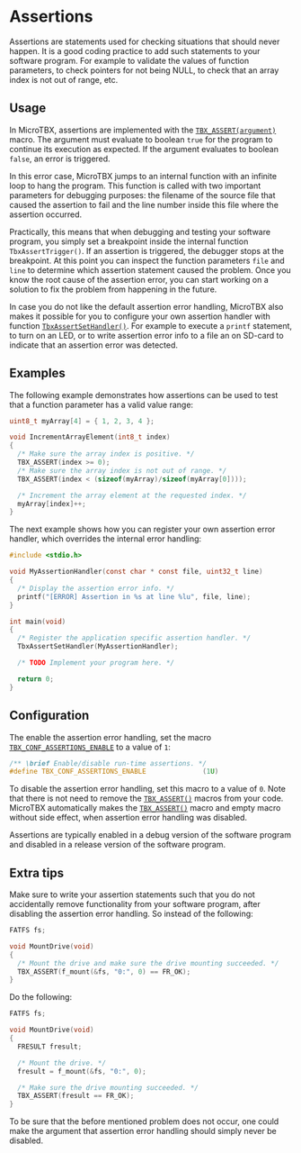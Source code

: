 # Assertions

Assertions are statements used for checking situations that should never happen. It is a good coding practice to add such statements to your software program. For example to validate the values of function
parameters, to check pointers for not being NULL, to check that an array index is not out of range, etc.

## Usage

In MicroTBX, assertions are implemented with the [`TBX_ASSERT(argument)`](apiref.md#generic) macro. The argument must evaluate
to boolean `true` for the program to continue its execution as expected. If the argument evaluates to
boolean `false`, an error is triggered.

In this error case, MicroTBX jumps to an internal function with an infinite loop to hang the program. This
function is called with two important parameters for debugging purposes: the filename of the source file
that caused the assertion to fail and the line number inside this file where the assertion occurred.

Practically, this means that when debugging and testing your software program, you simply set a breakpoint
inside the internal function `TbxAssertTrigger()`. If an assertion is triggered, the debugger stops at the
breakpoint. At this point you can inspect the function parameters `file` and `line` to determine which
assertion statement caused the problem. Once you know the root cause of the assertion error, you can start
working on a solution to fix the problem from happening in the future.

In case you do not like the default assertion error handling, MicroTBX also makes it possible for you to configure your own assertion handler with function [`TbxAssertSetHandler()`](apiref.md#tbxassertsethandler). For example to execute a
`printf` statement, to turn on an LED, or to write assertion error info to a file an on SD-card to indicate that an assertion error was detected.

## Examples

The following example demonstrates how assertions can be used to test that a function parameter has a
valid value range:

```c
uint8_t myArray[4] = { 1, 2, 3, 4 };

void IncrementArrayElement(int8_t index)
{
  /* Make sure the array index is positive. */
  TBX_ASSERT(index >= 0);
  /* Make sure the array index is not out of range. */
  TBX_ASSERT(index < (sizeof(myArray)/sizeof(myArray[0])));

  /* Increment the array element at the requested index. */
  myArray[index]++;
}
```

The next example shows how you can register your own assertion error handler, which overrides the
internal error handling:

```c
#include <stdio.h>

void MyAssertionHandler(const char * const file, uint32_t line)
{
  /* Display the assertion error info. */
  printf("[ERROR] Assertion in %s at line %lu", file, line);
}

int main(void)
{
  /* Register the application specific assertion handler. */
  TbxAssertSetHandler(MyAssertionHandler);

  /* TODO Implement your program here. */

  return 0;
}
```

## Configuration

The enable the assertion error handling, set the macro [`TBX_CONF_ASSERTIONS_ENABLE`](apiref.md#configuration) to a value of `1`:

```c
/** \brief Enable/disable run-time assertions. */
#define TBX_CONF_ASSERTIONS_ENABLE              (1U)
```

To disable the assertion error handling, set this macro to a value of `0`. Note that there is not need
to remove the [`TBX_ASSERT()`](apiref.md#generic) macros from your code. MicroTBX automatically makes the [`TBX_ASSERT()`](apiref.md#generic) macro and empty macro without side effect, when assertion error handling was disabled.

Assertions are typically enabled in a debug version of the software program and disabled in a
release version of the software program.

## Extra tips

Make sure to write your assertion statements such that you do not accidentally remove functionality
from your software program, after disabling the assertion error handling. So instead of the following:

```c
FATFS fs;

void MountDrive(void)
{
  /* Mount the drive and make sure the drive mounting succeeded. */
  TBX_ASSERT(f_mount(&fs, "0:", 0) == FR_OK);
}
```

Do the following:

```c
FATFS fs;

void MountDrive(void)
{
  FRESULT fresult;

  /* Mount the drive. */
  fresult = f_mount(&fs, "0:", 0);

  /* Make sure the drive mounting succeeded. */
  TBX_ASSERT(fresult == FR_OK);
}
```

To be sure that the before mentioned problem does not occur, one could make the argument that assertion error handling should simply never be disabled.
